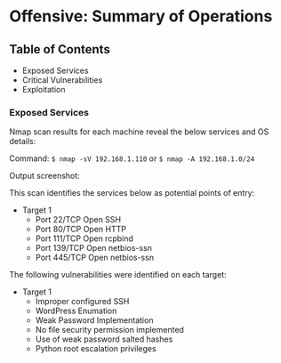 # Offensive: Summary of Operations

## Table of Contents
- Exposed Services
- Critical Vulnerabilities
- Exploitation

### Exposed Services

Nmap scan results for each machine reveal the below services and OS details:

Command: `$ nmap -sV 192.168.1.110` or `$ nmap -A 192.168.1.0/24`

Output screenshot:



This scan identifies the services below as potential points of entry:
- Target 1
  - Port 22/TCP Open SSH
  - Port 80/TCP Open HTTP
  - Port 111/TCP Open rcpbind
  - Port 139/TCP Open netbios-ssn
  - Port 445/TCP Open netbios-ssn

The following vulnerabilities were identified on each target:
- Target 1
  - Improper configured SSH
  - WordPress Enumation
  - Weak Password Implementation
  - No file security permission implemented
  - Use of weak password salted hashes
  - Python root escalation privileges
